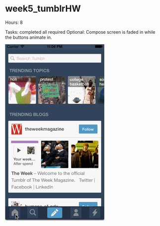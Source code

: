 week5_tumblrHW
==============
Hours: 8

Tasks: completed all required
Optional: Compose screen is faded in while the buttons animate in.


![](https://github.com/ahcchin/week5_tumblrHW/blob/master/result_gif.gif)

